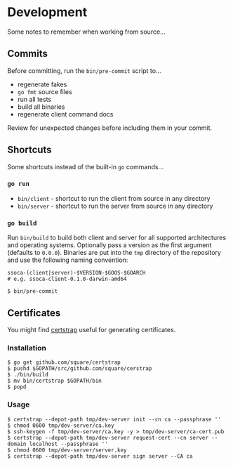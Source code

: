 # Development

Some notes to remember when working from source...


## Commits

Before committing, run the `bin/pre-commit` script to...

 * regenerate fakes
 * `go fmt` source files
 * run all tests
 * build all binaries
 * regenerate client command docs

Review for unexpected changes before including them in your commit.


## Shortcuts

Some shortcuts instead of the built-in `go` commands...


### `go run`

 * `bin/client` - shortcut to run the client from source in any directory
 * `bin/server` - shortcut to run the server from source in any directory


### `go build`

Run `bin/build` to build both client and server for all supported architectures and operating systems. Optionally pass a version as the first argument (defaults to `0.0.0`). Binaries are put into the `tmp` directory of the repository and use the following naming convention:

    ssoca-(client|server)-$VERSION-$GOOS-$GOARCH
    # e.g. ssoca-client-0.1.0-darwin-amd64

    $ bin/pre-commit


## Certificates

You might find [certstrap](https://github.com/square/certstrap) useful for generating certificates.


### Installation

    $ go get github.com/square/certstrap
    $ pushd $GOPATH/src/github.com/square/cerstrap
    $ ./bin/build
    $ mv bin/certstrap $GOPATH/bin
    $ popd


### Usage

    $ certstrap --depot-path tmp/dev-server init --cn ca --passphrase ''
    $ chmod 0600 tmp/dev-server/ca.key
    $ ssh-keygen -f tmp/dev-server/ca.key -y > tmp/dev-server/ca-cert.pub
    $ certstrap --depot-path tmp/dev-server request-cert --cn server --domain localhost --passphrase ''
    $ chmod 0600 tmp/dev-server/server.key
    $ certstrap --depot-path tmp/dev-server sign server --CA ca
